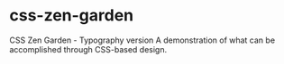 # css-zen-garden
CSS Zen Garden - Typography version
A demonstration of what can be accomplished through CSS-based design. 
